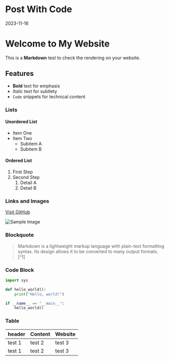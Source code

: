 # Post With Code
2023-11-16

# Welcome to My Website

This is a **Markdown** test to check the rendering on your website.

## Features

- **Bold** text for emphasis
- *Italic* text for subtlety
- `Code` snippets for technical content

### Lists

#### Unordered List

- Item One
- Item Two
  - Subitem A
  - Subitem B

#### Ordered List

1.  First Step
2.  Second Step
    1.  Detail A
    2.  Detail B

### Links and Images

[Visit GitHub](https://github.com)

![Sample Image](https://via.placeholder.com/150.png)

### Blockquote

> Markdown is a lightweight markup language with plain-text formatting
> syntax. Its design allows it to be converted to many output
> formats.\[^1\]

### Code Block

``` python
import sys

def hello_world():
    print("Hello, world!")

if __name__ == "__main__":
    hello_world()
```

### Table

| header | Content | Website |
|--------|---------|---------|
| test 1 | test 2  | test 3  |
| test 1 | test 2  | test 3  |
